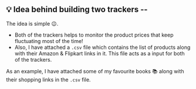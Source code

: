 ## 💡 Idea behind building two trackers --

The idea is simple 😉. 
- Both of the trackers helps to monitor the product prices that keep fluctuating most of the time!
- Also, I have attached a ``` .csv ``` file which contains the list of products along with their Amazon & Flipkart links in it. This file acts as a input for both of the trackers.

As an example, I have attached some of my favourite books 📚 along with their shopping links in the ``` .csv ``` file.
